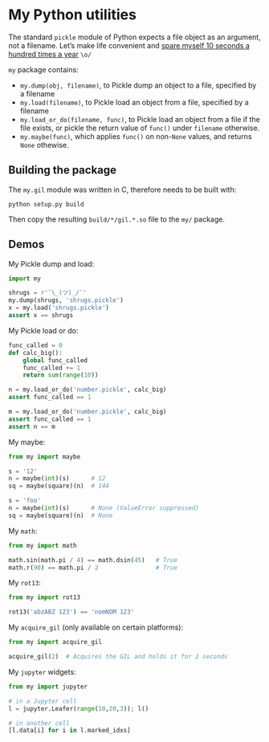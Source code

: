 # My Python utilities

The standard `pickle` module of Python expects a file object as an argument, not a filename. Let’s make life convenient and [spare myself 10 seconds a hundred times a year](https://xkcd.com/1205/) `\o/` 

`my` package contains:
 - `my.dump(obj, filename)`, to Pickle dump an object to a file, specified by a filename
 - `my.load(filename)`, to Pickle load an object from a file, specified by a filename
 - `my.load_or_do(filename, func)`, to Pickle load an object from a file if the file exists,
   or pickle the return value of `func()` under `filename` otherwise.
 - `my.maybe(func)`, which applies `func()` on non-`None` values, and returns `None` othewise.

## Building the package

The `my.gil` module was written in C, therefore needs to be built with:

```shell
python setup.py build
```

Then copy the resulting `build/*/gil.*.so` file to the `my/` package.

## Demos

My Pickle dump and load:
```python
import my

shrugs = r'¯\_(ツ)_/¯'
my.dump(shrugs, 'shrugs.pickle')
x = my.load('shrugs.pickle')
assert x == shrugs
```

My Pickle load or do:
```python
func_called = 0
def calc_big():
    global func_called
    func_called += 1
    return sum(range(10))

n = my.load_or_do('number.pickle', calc_big)
assert func_called == 1

m = my.load_or_do('number.pickle', calc_big)
assert func_called == 1
assert n == m
```

My maybe:
```python
from my import maybe

s = '12'
n = maybe(int)(s)      # 12
sq = maybe(square)(n)  # 144

s = 'foo'
n = maybe(int)(s)      # None (ValueError suppressed)
sq = maybe(square)(n)  # None
```

My `math`:

```python
from my import math

math.sin(math.pi / 4) == math.dsin(45)   # True
math.r(90) == math.pi / 2                # True
```

My `rot13`:

```python
from my import rot13

rot13('abzABZ 123') == 'nomNOM 123'
```

My `acquire_gil` (only available on certain platforms):

```python
from my import acquire_gil

acquire_gil(2)  # Acquires the GIL and holds it for 2 seconds
```

My `jupyter` widgets:

```python
from my import jupyter

# in a Jupyter cell
l = jupyter.Leafer(range(10,20,3)); l()

# in another cell
[l.data[i] for i in l.marked_idxs]
```

